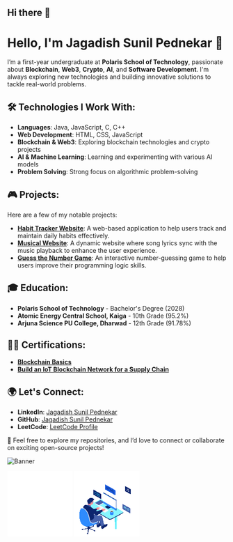 ## Hi there 👋
# Hello, I'm Jagadish Sunil Pednekar 👋  

I’m a first-year undergraduate at **Polaris School of Technology**, passionate about **Blockchain**, **Web3**, **Crypto**, **AI**, and **Software Development**. I'm always exploring new technologies and building innovative solutions to tackle real-world problems.  

## 🛠️ Technologies I Work With:  
- **Languages**: Java, JavaScript, C, C++  
- **Web Development**: HTML, CSS, JavaScript  
- **Blockchain & Web3**: Exploring blockchain technologies and crypto projects  
- **AI & Machine Learning**: Learning and experimenting with various AI models  
- **Problem Solving**: Strong focus on algorithmic problem-solving  

## 🎮 Projects:  
Here are a few of my notable projects:  
- **[Habit Tracker Website](link)**: A web-based application to help users track and maintain daily habits effectively.  
- **[Musical Website](link)**: A dynamic website where song lyrics sync with the music playback to enhance the user experience.  
- **[Guess the Number Game](https://jagadishsunilpednekar.github.io/Guess-the-number/)**: An interactive number-guessing game to help users improve their programming logic skills.  

## 🎓 Education:  
- **Polaris School of Technology** - Bachelor's Degree (2028)  
- **Atomic Energy Central School, Kaiga** - 10th Grade (95.2%)  
- **Arjuna Science PU College, Dharwad** - 12th Grade (91.78%)  

## 🧑‍💻 Certifications:  
- **[Blockchain Basics](https://drive.google.com/file/d/1fuZZeNeJoqLJv7eKnn0nEhabZLvlpPV4/view?usp=share)**  
- **[Build an IoT Blockchain Network for a Supply Chain](https://drive.google.com/file/d/1f8d6iLv8HqvMPVqQVV7ppkboMEocnjgA/view?usp=share)**  

## 🌍 Let's Connect:  
- **LinkedIn**: [Jagadish Sunil Pednekar](https://www.linkedin.com/in/jagadish-sunil-p-117210311/)  
- **GitHub**: [Jagadish Sunil Pednekar](https://github.com/JAGADISHSUNILPEDNEKAR)  
- **LeetCode**: [LeetCode Profile](https://leetcode.com/u/JagadishSP/)  

🚀 Feel free to explore my repositories, and I’d love to connect or collaborate on exciting open-source projects!  

<!--
**JAGADISHSUNILPEDNEKAR/JAGADISHSUNILPEDNEKAR** is a ✨ _special_ ✨ repository because its `README.md` (this file) appears on your GitHub profile.

Here are some ideas to get you started:

- 🔭 I’m currently working on ...
- 🌱 I’m currently learning ...
- 👯 I’m looking to collaborate on ...
- 🤔 I’m looking for help with ...
- 💬 Ask me about ...
- 📫 How to reach me: ...
- 😄 Pronouns: ...
- ⚡ Fun fact: ...
-->


![Banner](https://raw.githubusercontent.com/JAGADISHSUNILPEDNEKAR/JAGADISHSUNILPEDNEKAR/refs/heads/main/DALL·E%202024-12-09%2016.13.12%20-%20A%20vibrant%20and%20modern%20GitHub%20profile%20banner%20featuring%20a%20tech%20theme%2C%20with%20abstract%20patterns%2C%20programming%20symbols%20like%20brackets%2C%20code%20lines%2C%20and%20a%20sleek%20.webp)

![Animation](https://github.com/JAGADISHSUNILPEDNEKAR/JAGADISHSUNILPEDNEKAR/blob/main/Animation%20-%201733742972405.gif)
![Animation](https://github.com/JAGADISHSUNILPEDNEKAR/JAGADISHSUNILPEDNEKAR/blob/main/Animation%20-%201733743052521.gif)



